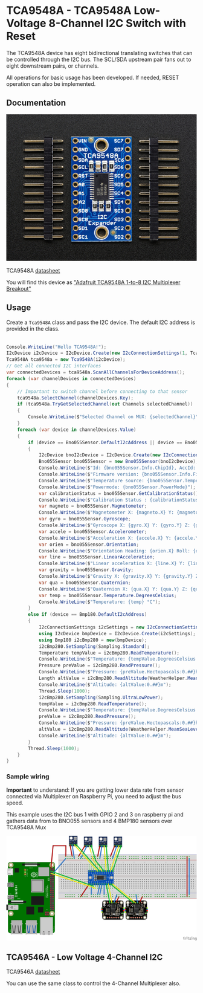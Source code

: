 # TCA9548A - TCA9548A Low-Voltage 8-Channel I2C Switch with Reset

The TCA9548A device has eight bidirectional translating switches that can be controlled through the I2C bus. The SCL/SDA upstream pair fans out to eight downstream pairs, or channels.

All operations for basic usage has been developed. If needed, RESET operation can also be implemented.

## Documentation

![TCA9548A](./TCA9548A.jpg)

TCA9548A [datasheet](https://www.ti.com/lit/ds/symlink/tca9548a.pdf)

You will find this device as ["Adafruit TCA9548A 1-to-8 I2C Multiplexer Breakout"](https://learn.adafruit.com/adafruit-tca9548a-1-to-8-i2c-multiplexer-breakout)

## Usage

Create a ```Tca9548A``` class and pass the I2C device. The default I2C address is provided in the class.

```csharp

Console.WriteLine("Hello TCA9548A!");
I2cDevice i2cDevice = I2cDevice.Create(new I2cConnectionSettings(1, Tca9548A.DefaultI2cAddress));
Tca9548A tca9548a = new Tca9548A(i2cDevice);
// Get all connected I2C interfaces
var connectedDevices = tca9548a.ScanAllChannelsForDeviceAddress();
foreach (var channelDevices in connectedDevices)
{
    // Important to switch channel before connecting to that sensor
    tca9548a.SelectChannel(channelDevices.Key);
    if (tca9548a.TryGetSelectedChannel(out Channels selectedChannel))
    {
        Console.WriteLine($"Selected Channel on MUX: {selectedChannel}");
    }
    foreach (var device in channelDevices.Value)
    {
        if (device == Bno055Sensor.DefaultI2cAddress || device == Bno055Sensor.SecondI2cAddress)
        {
            I2cDevice bnoI2cDevice = I2cDevice.Create(new I2cConnectionSettings(i2cDevice.ConnectionSettings.BusId, device));
            Bno055Sensor bno055Sensor = new Bno055Sensor(bnoI2cDevice);
            Console.WriteLine($"Id: {bno055Sensor.Info.ChipId}, AccId: {bno055Sensor.Info.AcceleratorId}, GyroId: {bno055Sensor.Info.GyroscopeId}, MagId: {bno055Sensor.Info.MagnetometerId}");
            Console.WriteLine($"Firmware version: {bno055Sensor.Info.FirmwareVersion}, Bootloader: {bno055Sensor.Info.BootloaderVersion}");
            Console.WriteLine($"Temperature source: {bno055Sensor.TemperatureSource}, Operation mode: {bno055Sensor.OperationMode}, Units: {bno055Sensor.Units}");
            Console.WriteLine($"Powermode: {bno055Sensor.PowerMode}");
            var calibrationStatus = bno055Sensor.GetCalibrationStatus();
            Console.WriteLine($"Calibration Status : {calibrationStatus}");
            var magneto = bno055Sensor.Magnetometer;
            Console.WriteLine($"Magnetometer X: {magneto.X} Y: {magneto.Y} Z: {magneto.Z}");
            var gyro = bno055Sensor.Gyroscope;
            Console.WriteLine($"Gyroscope X: {gyro.X} Y: {gyro.Y} Z: {gyro.Z}");
            var accele = bno055Sensor.Accelerometer;
            Console.WriteLine($"Acceleration X: {accele.X} Y: {accele.Y} Z: {accele.Z}");
            var orien = bno055Sensor.Orientation;
            Console.WriteLine($"Orientation Heading: {orien.X} Roll: {orien.Y} Pitch: {orien.Z}");
            var line = bno055Sensor.LinearAcceleration;
            Console.WriteLine($"Linear acceleration X: {line.X} Y: {line.Y} Z: {line.Z}");
            var gravity = bno055Sensor.Gravity;
            Console.WriteLine($"Gravity X: {gravity.X} Y: {gravity.Y} Z: {gravity.Z}");
            var qua = bno055Sensor.Quaternion;
            Console.WriteLine($"Quaternion X: {qua.X} Y: {qua.Y} Z: {qua.Z} W: {qua.W}");
            var temp = bno055Sensor.Temperature.DegreesCelsius;
            Console.WriteLine($"Temperature: {temp} °C");
        }
        else if (device == Bmp180.DefaultI2cAddress)
        {
            I2cConnectionSettings i2cSettings = new I2cConnectionSettings(i2cDevice.ConnectionSettings.BusId, Bmp180.DefaultI2cAddress);
            using I2cDevice bmpDevice = I2cDevice.Create(i2cSettings);
            using Bmp180 i2cBmp280 = new(bmpDevice);
            i2cBmp280.SetSampling(Sampling.Standard);
            Temperature tempValue = i2cBmp280.ReadTemperature();
            Console.WriteLine($"Temperature: {tempValue.DegreesCelsius:0.#}\u00B0C");
            Pressure preValue = i2cBmp280.ReadPressure();
            Console.WriteLine($"Pressure: {preValue.Hectopascals:0.##}hPa");
            Length altValue = i2cBmp280.ReadAltitude(WeatherHelper.MeanSeaLevel);
            Console.WriteLine($"Altitude: {altValue:0.##}m");
            Thread.Sleep(1000);
            i2cBmp280.SetSampling(Sampling.UltraLowPower);
            tempValue = i2cBmp280.ReadTemperature();
            Console.WriteLine($"Temperature: {tempValue.DegreesCelsius:0.#}\u00B0C");
            preValue = i2cBmp280.ReadPressure();
            Console.WriteLine($"Pressure: {preValue.Hectopascals:0.##}hPa");
            altValue = i2cBmp280.ReadAltitude(WeatherHelper.MeanSeaLevel);
            Console.WriteLine($"Altitude: {altValue:0.##}m");
        }
        Thread.Sleep(1000);
    }
}
```

### Sample wiring

**Important** to understand:
If you are getting lower data rate from sensor connected via Multiplexer on Raspberry Pi, you need to adjust the bus speed.

This example uses the I2C bus 1 with GPIO 2 and 3 on raspberry pi and gathers data from to BNO055 sensors and 4 BMP180 sensors over TCA9548A Mux

![Wiring sample](TCA9548A_Connections.png)

## TCA9546A - Low Voltage 4-Channel I2C

TCA9546A [datasheet](https://www.ti.com/lit/ds/symlink/tca9546a.pdf)

You can use the same class to control the 4-Channel Multiplexer also.